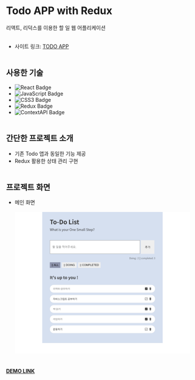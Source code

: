 # Todo APP with Redux  
리액트, 리덕스를 이용한 할 일 웹 어플리케이션<br><br>

- 사이트 링크: [TODO APP](https://jjjjhjjjj.github.io/Todo-App-Redux/)<br><br>

## 사용한 기술  
- ![React Badge](https://img.shields.io/badge/REACT-61DAFB?style=flat-square&logo=react&logoColor=white)  
- ![JavaScript Badge](https://img.shields.io/badge/JAVASCRIPT-F7DF1E?style=flat-square&logo=JavaScript&logoColor=white)  
- ![CSS3 Badge](https://img.shields.io/badge/CSS3-1572B6?style=flat-square&logo=CSS3&logoColor=white)  
- ![Redux Badge](https://img.shields.io/badge/Redux-764ABC?style=flat-square&logo=Redux&logoColor=white)  
- ![ContextAPI Badge](https://img.shields.io/badge/Context_API-F96F29?style=flat-square)<br><br>

## 간단한 프로젝트 소개  
- 기존 Todo 앱과 동일한 기능 제공<br>  
- Redux 활용한 상태 관리 구현<br><br>

## 프로젝트 화면  
- 메인 화면<br>  
![메인](./img/todo.png)<br><br>

#### [DEMO LINK](https://michelle-todo.herokuapp.com/)  
